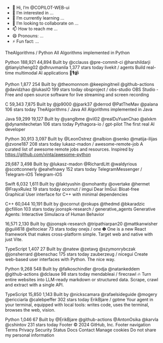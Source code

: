 - 👋 Hi, I’m @COPILOT-WEB-ui
- 👀 I’m interested in ...
- 🌱 I’m currently learning ...
- 💞️ I’m looking to collaborate on ...
- 📫 How to reach me ...
- 😄 Pronouns: ...
- ⚡ Fun fact: ...

<!---
COPILOT-WEB-ui/COPILOT-WEB-ui is a ✨ special ✨ repository because its `README.md` (this file) appears on your GitHub profile.
You can click the Preview link to take a look at your changes.
--->
 TheAlgorithms / Python
All Algorithms implemented in Python

 Python  188,921  44,894 Built by @cclauss @pre-commit-ci @harshildarji @tianyizheng02 @dhruvmanila 1,377 stars today
 livekit / agents
Build real-time multimodal AI applications 🤖🎙️📹

 Python  1,877  254 Built by @theomonnom @keepingitneil @github-actions @davidzhao @lukasIO 199 stars today
 obsproject / obs-studio
OBS Studio - Free and open source software for live streaming and screen recording

 C  59,343  7,875 Built by @jp9000 @jpark37 @derrod @PatTheMav @palana 106 stars today
 TheAlgorithms / Java
All Algorithms implemented in Java

 Java  59,299  19,127 Built by @yanglbme @vil02 @realDuYuanChao @alxkm @dynamitechetan 106 stars today
 Pythagora-io / gpt-pilot
The first real AI developer

 Python  30,913  3,097 Built by @LeonOstrez @nalbion @senko @matija-ilijas @zvone187 208 stars today
 lukasz-madon / awesome-remote-job
A curated list of awesome remote jobs and resources. Inspired by https://github.com/vinta/awesome-python

 29,687  3,498 Built by @lukasz-madon @RichardLitt @waldyrious @scottconnerly @eahefnawy 152 stars today
 TelegramMessenger / Telegram-iOS
Telegram-iOS

 Swift  6,032  1,611 Built by @laktyushin @smohantty @overtake @hermet @FrayxRulez 19 stars today
 ocornut / imgui
Dear ImGui: Bloat-free Graphical User interface for C++ with minimal dependencies

 C++  60,044  10,191 Built by @ocornut @rokups @thedmd @bkaradzic @cfillion 103 stars today
 joonspk-research / generative_agents
Generative Agents: Interactive Simulacra of Human Behavior

 16,571  2,130 Built by @joonspk-research @tripathiarpan20 @mattkanwisher @guili618 @eltociear 73 stars today
 onejs / one
❶ One is a new React framework that makes cross-platform simple. Target web and native with just Vite.

 TypeScript  1,407  27 Built by @natew @zetavg @szymonrybczak @jonsherrard @benschac 175 stars today
 zauberzeug / nicegui
Create web-based user interfaces with Python. The nice way.

 Python  9,268  548 Built by @falkoschindler @rodja @natankeddem @github-actions @dclause 98 stars today
 mendableai / firecrawl
🔥 Turn entire websites into LLM-ready markdown or structured data. Scrape, crawl and extract with a single API.

 TypeScript  15,850  1,143 Built by @nickscamara @rafaelsideguide @mogery @ericciarla @calebpeffer 302 stars today
 ErikBjare / gptme
Your agent in your terminal, equipped with local tools: writes code, uses the terminal, browses the web, vision.

 Python  1,046  67 Built by @ErikBjare @github-actions @AntonOsika @karvla @cshintov 231 stars today
Footer
© 2024 GitHub, Inc.
Footer navigation
Terms
Privacy
Security
Status
Docs
Contact
Manage cookies
Do not share my personal information
